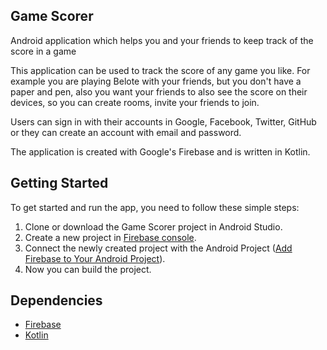 ## Game Scorer
Android application which helps you and your friends to keep track of the score in a game

This application can be used to track the score of any game you like. For example you are playing Belote with your friends, but you don't have a paper and pen, also you want your friends to also see the score on their devices, so you can create rooms, invite your friends to join.

Users can sign in with their accounts in Google, Facebook, Twitter, GitHub or they can create an account with email and password.

The application is created with Google's Firebase and is written in Kotlin.

## Getting Started

To get started and run the app, you need to follow these simple steps:

1. Clone or download the Game Scorer project in Android Studio.
2. Create a new project in [Firebase console](https://console.firebase.google.com/).
3. Connect the newly created project with the Android Project ([Add Firebase to Your Android Project](https://firebase.google.com/docs/android/setup)).
4. Now you can build the project.

## Dependencies
- [Firebase](https://firebase.google.com/docs/android/setup)
- [Kotlin](http://kotlinlang.org)
